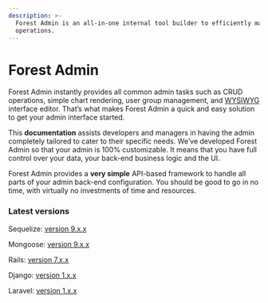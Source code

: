 ```yaml
---
description: >-
  Forest Admin is an all-in-one internal tool builder to efficiently manage your
  operations.
---
```


# Forest Admin

Forest Admin instantly provides all common admin tasks such as CRUD operations, simple chart rendering, user group management, and [WYSIWYG](https://en.wikipedia.org/wiki/WYSIWYG) interface editor. That’s what makes Forest Admin a quick and easy solution to get your admin interface started.

This **documentation** assists developers and managers in having the admin completely tailored to cater to their specific needs. We’ve developed Forest Admin so that your admin is 100% customizable. It means that you have full control over your data, your back-end business logic and the UI.

Forest Admin provides a **very simple** API-based framework to handle all parts of your admin back-end configuration. You should be good to go in no time, with virtually no investments of time and resources.

### Latest versions

Sequelize: [version 9.x.x](https://github.com/ForestAdmin/forest-express-sequelize)

Mongoose: [version 9.x.x](https://github.com/ForestAdmin/forest-express-mongoose)

Rails: [version 7.x.x](https://github.com/ForestAdmin/forest-rails)

Django: [version 1.x.x](https://github.com/ForestAdmin/django-forestadmin)

Laravel: [version 1.x.x](https://github.com/ForestAdmin/laravel-forestadmin)

